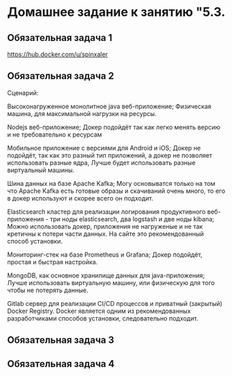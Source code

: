 
# Домашнее задание к занятию "5.3. 

## Обязательная задача 1

https://hub.docker.com/u/spinxaler

## Обязательная задача 2
Сценарий:

Высоконагруженное монолитное java веб-приложение;
Физическая машина, для максимальной нагрузки на ресурсы.

Nodejs веб-приложение;
Докер подойдёт так как легко менять версию и не требовательно к ресурсам

Мобильное приложение c версиями для Android и iOS;
Докер не подойдёт, так как это разный тип приложений, а докер не позволяет использовать разные ядра, Лучше будет использовать разные виртуальный машины.

Шина данных на базе Apache Kafka;
Могу основыватся только на том что Apache Kafka есть готовые образы и скачиваний очень много, то его в докер используют и скорее всего он подходит. 

Elasticsearch кластер для реализации логирования продуктивного веб-приложения - три ноды elasticsearch, два logstash и две ноды kibana;
Можно использовать докер, приложения не нагруженые и не так кретичны к потери части данных. На сайте это рекомендованный способ установки.

Мониторинг-стек на базе Prometheus и Grafana;
Докер подойдёт, простая и быстрая настройка.

MongoDB, как основное хранилище данных для java-приложения;
Лучше использовать виртуальную машину, или физическую для того чтобы не потерять данные. 

Gitlab сервер для реализации CI/CD процессов и приватный (закрытый) Docker Registry.
Docker является одним из рекомендованных разработчиками способов установки, следовательно подходит.

## Обязательная задача 3


## Обязательная задача 4
